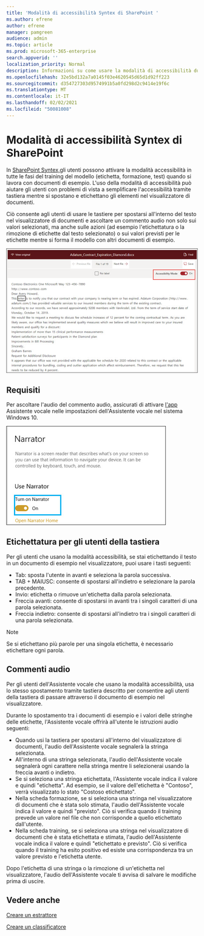 ```yaml
---
title: 'Modalità di accessibilità Syntex di SharePoint '
ms.author: efrene
author: efrene
manager: pamgreen
audience: admin
ms.topic: article
ms.prod: microsoft-365-enterprise
search.appverid: ''
localization_priority: Normal
description: Informazioni su come usare la modalità di accessibilità durante la formazione di un modello in SharePoint Syntex.
ms.openlocfilehash: 32e5bd132a7a0145f03e4620545d65d1d92ff223
ms.sourcegitcommit: d354727303d9574991b5a0fd298d2c9414e19f6c
ms.translationtype: MT
ms.contentlocale: it-IT
ms.lasthandoff: 02/02/2021
ms.locfileid: "50081008"
---
```

# <a name="sharepoint-syntex-accessibility-mode"></a>Modalità di accessibilità Syntex di SharePoint

In [SharePoint Syntex,](index.md)gli utenti possono attivare la modalità accessibilità in tutte le fasi del training del modello (etichetta, formazione, test) quando si lavora con documenti di esempio. L'uso della modalità di accessibilità può aiutare gli utenti con problemi di vista a semplificare l'accessibilità tramite tastiera mentre si spostano e etichettano gli elementi nel visualizzatore di documenti.

Ciò consente agli utenti di usare le tastiere per spostarsi all'interno del testo nel visualizzatore di documenti e ascoltare un commento audio non solo sui valori selezionati, ma anche sulle azioni (ad esempio l'etichettatura o la rimozione di etichette dal testo selezionato) o sui valori previsti per le etichette mentre si forma il modello con altri documenti di esempio. 


![Modalità accessibilità](../media/content-understanding/accessibility-mode.png)

## <a name="requirements"></a>Requisiti

Per ascoltare l'audio del commento audio, assicurati di attivare [l'app](https://support.microsoft.com/windows/complete-guide-to-narrator-e4397a0d-ef4f-b386-d8ae-c172f109bdb1) Assistente vocale nelle impostazioni dell'Assistente vocale nel sistema Windows 10.

![Attivare l'Assistente vocale](../media/content-understanding/narrator-settings.png)

## <a name="labeling-for-keyboard-users"></a>Etichettatura per gli utenti della tastiera

Per gli utenti che usano la modalità accessibilità, se stai etichettando il testo in un documento di esempio nel visualizzatore, puoi usare i tasti seguenti:

- Tab: sposta l'utente in avanti e seleziona la parola successiva.
- TAB + MAIUSC: consente di spostarsi all'indietro e selezionare la parola precedente.
- Invio: etichetta o rimuove un'etichetta dalla parola selezionata.
- Freccia avanti: consente di spostarsi in avanti tra i singoli caratteri di una parola selezionata.
- Freccia indietro: consente di spostarsi all'indietro tra i singoli caratteri di una parola selezionata.

> [!NOTE]
> Se si etichettano più parole per una singola etichetta, è necessario etichettare ogni parola.


## <a name="narration"></a>Commenti audio

Per gli utenti dell'Assistente vocale che usano la modalità accessibilità, usa lo stesso spostamento tramite tastiera descritto per consentire agli utenti della tastiera di passare attraverso il documento di esempio nel visualizzatore.

Durante lo spostamento tra i documenti di esempio e i valori delle stringhe delle etichette, l'Assistente vocale offrirà all'utente le istruzioni audio seguenti:

- Quando usi la tastiera per spostarsi all'interno del visualizzatore di documenti, l'audio dell'Assistente vocale segnalerà la stringa selezionata.
- All'interno di una stringa selezionata, l'audio dell'Assistente vocale segnalerà ogni carattere nella stringa mentre li selezionerai usando la freccia avanti o indietro.
- Se si seleziona una stringa etichettata, l'Assistente vocale indica il valore e quindi "etichetta".  Ad esempio, se il valore dell'etichetta è "Contoso", verrà visualizzato lo stato "Costoso etichettato". 
- Nella scheda formazione, se si seleziona una stringa nel visualizzatore di documenti che è stata solo stimata, l'audio dell'Assistente vocale indica il valore e quindi "previsto". Ciò si verifica quando il training prevede un valore nel file che non corrisponde a quello etichettato dall'utente.
- Nella scheda training, se si seleziona una stringa nel visualizzatore di documenti che è stata etichettata e stimata, l'audio dell'Assistente vocale indica il valore e quindi "etichettato e previsto". Ciò si verifica quando il training ha esito positivo ed esiste una corrispondenza tra un valore previsto e l'etichetta utente.



Dopo l'etichetta di una stringa o la rimozione di un'etichetta nel visualizzatore, l'audio dell'Assistente vocale ti avvisa di salvare le modifiche prima di uscire.

## <a name="see-also"></a>Vedere anche

[Creare un estrattore](create-an-extractor.md)</br>

[Creare un classificatore](create-a-classifier.md)</br>










 


  
  



